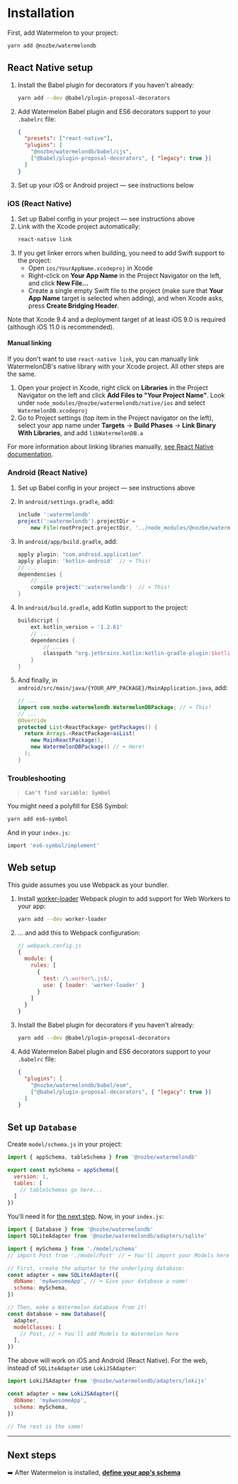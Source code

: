 # Installation

First, add Watermelon to your project:

```bash
yarn add @nozbe/watermelondb
```

## React Native setup

1. Install the Babel plugin for decorators if you haven't already:
    ```bash
    yarn add --dev @babel/plugin-proposal-decorators
    ```
2. Add Watermelon Babel plugin and ES6 decorators support to your `.babelrc` file:
    ```json
    {
      "presets": ["react-native"],
      "plugins": [
        "@nozbe/watermelondb/babel/cjs",
        ["@babel/plugin-proposal-decorators", { "legacy": true }]
      ]
    }
    ```
3. Set up your iOS or Android project — see instructions below

### iOS (React Native)

1. Set up Babel config in your project — see instructions above
2. Link with the Xcode project automatically:
    ```bash
    react-native link
    ```
3. If you get linker errors when building, you need to add Swift support to the project:
   - Open `ios/YourAppName.xcodeproj` in Xcode
   - Right-click on **Your App Name** in the Project Navigator on the left, and click **New File…**
   - Create a single empty Swift file to the project (make sure that **Your App Name** target is selected when adding), and when Xcode asks, press **Create Bridging Header**.

Note that Xcode 9.4 and a deployment target of at least iOS 9.0 is required (although iOS 11.0 is recommended).

#### Manual linking

If you don't want to use `react-native link`, you can manually link WatermelonDB's native library with your Xcode project. All other steps are the same.

1. Open your project in Xcode, right click on **Libraries** in the Project Navigator on the left and click **Add Files to "Your Project Name"**. Look under `node_modules/@nozbe/watermelondb/native/ios` and select `WatermelonDB.xcodeproj`
2. Go to Project settings (top item in the Project navigator on the left), select your app name under **Targets** → **Build Phases** → **Link Binary With Libraries**, and add `libWatermelonDB.a`

For more information about linking libraries manually, [see React Native documentation](https://facebook.github.io/react-native/docs/linking-libraries-ios).

### Android (React Native)

1. Set up Babel config in your project — see instructions above
1. In `android/settings.gradle`, add:

   ```gradle
   include ':watermelondb'
   project(':watermelondb').projectDir =
       new File(rootProject.projectDir, '../node_modules/@nozbe/watermelondb/native/android')
   ```
2. In `android/app/build.gradle`, add:
   ```gradle
   apply plugin: "com.android.application"
   apply plugin: 'kotlin-android'  // ⬅️ This!
   // ...
   dependencies {
       // ...
       compile project(':watermelondb')  // ⬅️ This!
   }
   ```
3. In `android/build.gradle`, add Kotlin support to the project:
   ```gradle
   buildscript {
       ext.kotlin_version = '1.2.61'
       // ...
       dependencies {
           // ...
           classpath "org.jetbrains.kotlin:kotlin-gradle-plugin:$kotlin_version"
       }
   }
   ```
4. And finally, in `android/src/main/java/{YOUR_APP_PACKAGE}/MainApplication.java`, add:
   ```java
   // ...
   import com.nozbe.watermelondb.WatermelonDBPackage; // ⬅️ This!
   // ...
   @Override
   protected List<ReactPackage> getPackages() {
     return Arrays.<ReactPackage>asList(
       new MainReactPackage(),
       new WatermelonDBPackage() // ⬅️ Here!
     );
   }
   ```

### Troubleshooting

> `Can't find variable: Symbol`

You might need a polyfill for ES6 Symbol:

```bash
yarn add es6-symbol
```

And in your `index.js`:

```bash
import 'es6-symbol/implement'
```

## Web setup

This guide assumes you use Webpack as your bundler.

1. Install [worker-loader](https://github.com/webpack-contrib/worker-loader) Webpack plugin to add support for Web Workers to your app:
    ```sh
    yarn add --dev worker-loader
    ```
2. … and add this to Webpack configuration:
    ```js
    // webpack.config.js
    {
      module: {
        rules: [
          {
            test: /\.worker\.js$/,
            use: { loader: 'worker-loader' }
          }
        ]
      }
    }
    ```
3. Install the Babel plugin for decorators if you haven't already:
    ```bash
    yarn add --dev @babel/plugin-proposal-decorators
    ```
4. Add Watermelon Babel plugin and ES6 decorators support to your `.babelrc` file:
    ```json
    {
      "plugins": [
        "@nozbe/watermelondb/babel/esm",
        ["@babel/plugin-proposal-decorators", { "legacy": true }]
      ]
    }
    ```

## Set up `Database`

Create `model/schema.js` in your project:

```js
import { appSchema, tableSchema } from '@nozbe/watermelondb'

export const mySchema = appSchema({
  version: 1,
  tables: [
    // tableSchemas go here...
  ]
})
```

You'll need it for [the next step](./Schema.md). Now, in your `index.js`:

```js
import { Database } from '@nozbe/watermelondb'
import SQLiteAdapter from '@nozbe/watermelondb/adapters/sqlite'

import { mySchema } from './model/schema'
// import Post from './model/Post' // ⬅️ You'll import your Models here

// First, create the adapter to the underlying database:
const adapter = new SQLiteAdapter({
  dbName: 'myAwesomeApp', // ⬅️ Give your database a name!
  schema: mySchema,
})

// Then, make a Watermelon database from it!
const database = new Database({
  adapter,
  modelClasses: [
    // Post, // ⬅️ You'll add Models to Watermelon here
  ],
})
```

The above will work on iOS and Android (React Native). For the web, instead of `SQLiteAdapter` use `LokiJSAdapter`:

```js
import LokiJSAdapter from '@nozbe/watermelondb/adapters/lokijs'

const adapter = new LokiJSAdapter({
  dbName: 'myAwesomeApp',
  schema: mySchema,
})

// The rest is the same!
```

* * *

## Next steps

➡️ After Watermelon is installed, [**define your app's schema**](./Schema.md)
